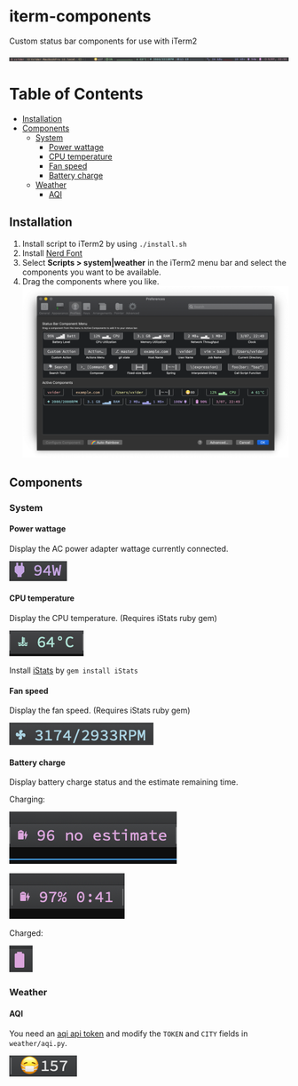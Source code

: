 # iterm-components

Custom status bar components for use with iTerm2

![](screenshots/example.png)


# Table of Contents
<!-- @import "[TOC]" {cmd="toc" depthFrom=2 depthTo=6 orderedList=false} -->

<!-- code_chunk_output -->

- [Installation](#installation)
- [Components](#components)
  - [System](#system)
    - [Power wattage](#power-wattage)
    - [CPU temperature](#cpu-temperature)
    - [Fan speed](#fan-speed)
    - [Battery charge](#battery-charge)
  - [Weather](#weather)
    - [AQI](#aqi)

<!-- /code_chunk_output -->


## Installation

1. Install script to iTerm2 by using `./install.sh`
2. Install [Nerd Font](https://www.nerdfonts.com/)
3. Select **Scripts > system|weather** in the iTerm2 menu bar and select the components you want to be available.
4. Drag the components where you like.
![components](screenshots/components.png)

## Components

### System

#### Power wattage

Display the AC power adapter wattage currently connected.

![power usage](screenshots/power-wattage.png)

#### CPU temperature

Display the CPU temperature. (Requires iStats ruby gem)

![CPU temperature](screenshots/cpu-temperature.png)

Install [iStats](https://github.com/Chris911/iStats) by `gem install iStats`

#### Fan speed

Display the fan speed. (Requires iStats ruby gem)

![fan speed](screenshots/fan-speed.png)

#### Battery charge

Display battery charge status and the estimate remaining time.

Charging:

![battery charge](screenshots/battery-charge-no-estimate.png)

![battery charge](screenshots/battery-charge-charging.png)

Charged:

![battery charge](screenshots/battery-charge-charged.png)

### Weather

#### AQI

You need an [aqi api token](https://aqicn.org/api/) and modify the `TOKEN` and `CITY` fields in `weather/aqi.py`.

![aqi](screenshots/aqi.png)